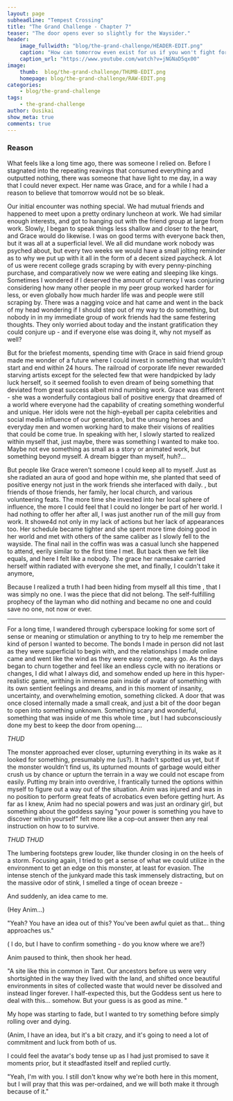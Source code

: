 ```yaml
---
layout: page
subheadline: "Tempest Crossing"
title: "The Grand Challenge - Chapter 7"
teaser: "The door opens ever so slightly for the Waysider."
header:
    image_fullwidth: "blog/the-grand-challenge/HEADER-EDIT.png"
    caption: "How can tomorrow even exist for us if you won't fight for yourself today?"
    caption_url: "https://www.youtube.com/watch?v=jNGNaD5qx00"
image:
    thumb:  blog/the-grand-challenge/THUMB-EDIT.png
    homepage: blog/the-grand-challenge/RAW-EDIT.png
categories:
    - blog/the-grand-challenge
tags:
    - the-grand-challenge
author: Ousikai
show_meta: true
comments: true
---
```

### Reason

What feels like a long time ago, there was someone I relied on. Before I stagnated into the repeating reavings that consumed everything and outputted nothing, there was someone that have light to me day, in a way that I could never expect. Her name was Grace, and for a while I had a reason to believe that tomorrow would not be so bleak.

Our initial encounter was nothing special. We had mutual friends and happened to meet upon a pretty ordinary luncheon at work. We had similar enough interests, and got to hanging out with the friend group at large from work. Slowly, I began to speak things less shallow and closer to the heart, and Grace would do likewise. I was  on good terms with everyone back then, but it was all at a superficial level. We all did mundane work nobody was psyched about, but every two weeks we would have a small jolting reminder as to why we put up with it all in the form of a decent sized paycheck. A lot of us were recent college grads scraping by with every penny-pinching purchase, and comparatively now we were eating and sleeping like kings. Sometimes I wondered if I deserved the amount of currency I was conjuring considering how many other people in my peer group worked harder for less, or even globally how much harder life was and people were still scraping by. There was a nagging voice and hat came and went in the back of my head wondering if I should step out of my way to do something, but nobody in in my immediate group of work friends had the same festering thoughts. They only worried about today and the instant gratification they could conjure up - and if everyone else was doing it, why not myself as well?

But for the briefest moments, spending time with Grace in said friend group made me wonder of a future where I could invest in something that wouldn't start and end within 24 hours. The railroad of corporate life never rewarded starving artists except for the selected few that were handpicked by lady luck herself, so it seemed foolish to even dream of being something that deviated from great success albeit mind numbing work. Grace was different - she was a wonderfully contagious ball of positive energy that dreamed of a world where everyone had the capability of creating something wonderful and unique. Her idols were not the high-eyeball per capita celebrities and social media influence of our generation, but the unsung heroes and everyday men and women working hard to make their visions of realities that could be come true. In speaking with her, I slowly started to realized within myself that, just maybe, there was something I wanted to make too. Maybe not eve something as small as a story or animated work, but something beyond myself. A dream bigger than myself, huh?...

But people like Grace weren't someone I could keep all to myself. Just as she radiated an aura of good and hope within me, she planted that seed of positive energy not just in the work friends she interfaced with daily. , but friends of those friends, her family, her local church, and various volunteering feats. The more time she invested into her local sphere of influence, the more I could feel that I could no longer be part of her world. I had nothing to offer her after all, I was just another run of the mill guy from work. It showe4d not only in my lack of actions but her lack of appearances too. Her schedule became tighter and she spent more time doing good in her world and met with others of the same caliber as I slowly fell to the wayside. The final nail in the coffin was was a casual lunch she happened to attend, eerily similar to the first time I met. But back then we felt like equals, and here I felt like a nobody. The grace her namesake carried herself within radiated with everyone she met, and finally, I couldn't take it anymore,

Because I realized a truth I had been hiding from myself all this time , that I was simply no one. I was the piece that did not belong. The self-fulfilling prophecy of the layman who did nothing and became no one and could save no one, not now or ever.

----

For a long time, I wandered through cyberspace looking for some sort of sense or meaning or stimulation or anything to try to help me remember the kind of person I wanted to become. The bonds I made in person did not last as they were superficial to begin with, and the relationships I made online came and went like the wind as they were easy come, easy go. As the days began to churn together and feel like an endless cycle with no iterations or changes, I did what I always did, and somehow ended up here in this hyper-realistic game, writhing in immense pain inside of avatar of something with its own sentient feelings and dreams, and in this moment of insanity, uncertainty, and overwhelming emotion, something clicked. A door that was once closed internally made a small creak, and just a bit of the door began to open into something unknown. Something scary and wonderful, something that was inside of me this whole time , but I had subconsciously done my best to keep the door from opening....

*THUD*

The monster approached ever closer, upturning everything in its wake as it looked for something, presumably me (us?). It hadn't spotted us yet, but if the monster wouldn't find us, its upturned mounts of garbage would either crush us by chance or upturn the terrain in a way we could not escape from easily. Putting my brain into overdrive, I frantically turned the options within myself to figure out a way out of the situation. Anim was injured and was in no position to perform great feats of acrobatics even before getting hurt. As far as I knew, Anim had no special powers and was just an ordinary girl, but something about the goddess saying "your power is something you have to discover within yourself" felt more like a cop-out answer then any real instruction on how to to survive.

*THUD* 
*THUD*

The lumbering footsteps grew louder, like thunder closing in on the heels of a storm. Focusing again, I tried to get a sense of what we could utilize in the environment to get an edge on this monster, at least for evasion. The intense
 stench of the junkyard made this task immensely distracting, but on the massive odor of stink, I smelled a tinge of ocean breeze -

And suddenly, an idea came to me.

(Hey Anim...)

"Yeah? You have an idea out of this? You've been awful quiet as that... thing approaches us."  
  
( I do, but I have to confirm something - do you know where we are?)  
  
  Anim paused to think, then shook her head.
  
  "A site like this in common in Tant. Our ancestors before us were very shortsighted in the way they lived with the land, and shifted once beautiful environments in sites of collected waste that would never be dissolved and instead linger forever. I half-expected this, but the Goddess sent us here to deal with this... somehow. But your guess is as good as mine. "
  
  My  hope was starting to fade, but I wanted to try something before simply rolling over and dying.
  
  (Anim, I have an idea, but it's a bit crazy, and it's going to need a lot of commitment and luck from both of us.

I could feel the avatar's body tense up as I had just promised to save it moments prior, but it steadfasted itself and replied curtly.

"Yeah, I'm with you. I still don't know why we're both here in this moment, but I will pray that this was per-ordained, and we will both make it through because of it."
